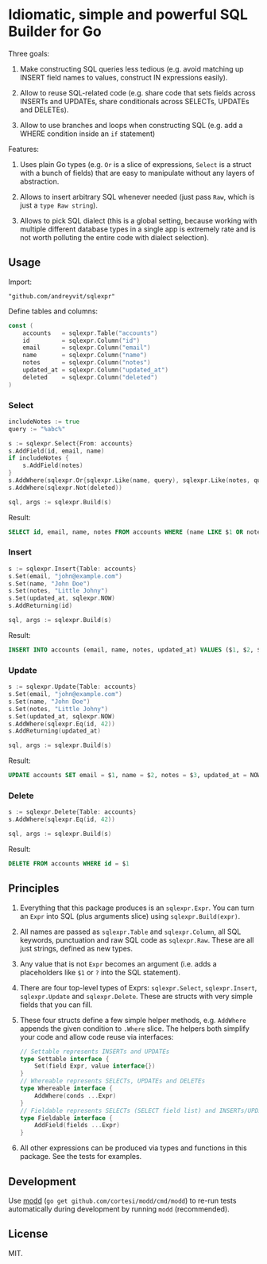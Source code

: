 # Idiomatic, simple and powerful SQL Builder for Go


Three goals:

1. Make constructing SQL queries less tedious (e.g. avoid matching up INSERT field names to values, construct IN expressions easily).

2. Allow to reuse SQL-related code (e.g. share code that sets fields across INSERTs and UPDATEs, share conditionals across SELECTs, UPDATEs and DELETEs).

3. Allow to use branches and loops when constructing SQL (e.g. add a WHERE condition inside an `if` statement)


Features:

1. Uses plain Go types (e.g. `Or` is a slice of expressions, `Select` is a struct with a bunch of fields) that are easy to manipulate without any layers of abstraction.

2. Allows to insert arbitrary SQL whenever needed (just pass `Raw`, which is just a `type Raw string`).

3. Allows to pick SQL dialect (this is a global setting, because working with multiple different database types in a single app is extremely rate and is not worth polluting the entire code with dialect selection).


## Usage

Import:

    "github.com/andreyvit/sqlexpr"

Define tables and columns:

```go
const (
    accounts   = sqlexpr.Table("accounts")
    id         = sqlexpr.Column("id")
    email      = sqlexpr.Column("email")
    name       = sqlexpr.Column("name")
    notes      = sqlexpr.Column("notes")
    updated_at = sqlexpr.Column("updated_at")
    deleted    = sqlexpr.Column("deleted")
)
```

### Select

```go
includeNotes := true
query := "%abc%"

s := sqlexpr.Select{From: accounts}
s.AddField(id, email, name)
if includeNotes {
    s.AddField(notes)
}
s.AddWhere(sqlexpr.Or{sqlexpr.Like(name, query), sqlexpr.Like(notes, query)})
s.AddWhere(sqlexpr.Not(deleted))

sql, args := sqlexpr.Build(s)
```

Result:

```sql
SELECT id, email, name, notes FROM accounts WHERE (name LIKE $1 OR notes LIKE $2) AND NOT deleted
```

### Insert

```go
s := sqlexpr.Insert{Table: accounts}
s.Set(email, "john@example.com")
s.Set(name, "John Doe")
s.Set(notes, "Little Johny")
s.Set(updated_at, sqlexpr.NOW)
s.AddReturning(id)

sql, args := sqlexpr.Build(s)
```

Result:

```sql
INSERT INTO accounts (email, name, notes, updated_at) VALUES ($1, $2, $3, NOW()) RETURNING id
```

### Update

```go
s := sqlexpr.Update{Table: accounts}
s.Set(email, "john@example.com")
s.Set(name, "John Doe")
s.Set(notes, "Little Johny")
s.Set(updated_at, sqlexpr.NOW)
s.AddWhere(sqlexpr.Eq(id, 42))
s.AddReturning(updated_at)

sql, args := sqlexpr.Build(s)
```

Result:

```sql
UPDATE accounts SET email = $1, name = $2, notes = $3, updated_at = NOW() WHERE id = $4 RETURNING updated_at
```

### Delete

```go
s := sqlexpr.Delete{Table: accounts}
s.AddWhere(sqlexpr.Eq(id, 42))

sql, args := sqlexpr.Build(s)
```

Result:

```sql
DELETE FROM accounts WHERE id = $1
```


## Principles

1. Everything that this package produces is an `sqlexpr.Expr`. You can turn an `Expr` into SQL (plus arguments slice) using `sqlexpr.Build(expr)`.

2. All names are passed as `sqlexpr.Table` and `sqlexpr.Column`, all SQL keywords, punctuation and raw SQL code as `sqlexpr.Raw`. These are all just strings, defined as new types.

3. Any value that is not `Expr` becomes an argument (i.e. adds a placeholders like `$1` or `?` into the SQL statement).

4. There are four top-level types of Exprs: `sqlexpr.Select`, `sqlexpr.Insert`, `sqlexpr.Update` and `sqlexpr.Delete`. These are structs with very simple fields that you can fill.

5. These four structs define a few simple helper methods, e.g. `AddWhere` appends the given condition to `.Where` slice. The helpers both simplify your code and allow code reuse via interfaces:

    ```go
    // Settable represents INSERTs and UPDATEs
    type Settable interface {
        Set(field Expr, value interface{})
    }
    // Whereable represents SELECTs, UPDATEs and DELETEs
    type Whereable interface {
        AddWhere(conds ...Expr)
    }
    // Fieldable represents SELECTs (SELECT field list) and INSERTs/UPDATEs/DELETEs (RETURNING clause)
    type Fieldable interface {
        AddField(fields ...Expr)
    }
    ```

6. All other expressions can be produced via types and functions in this package. See the tests for examples.


## Development

Use [modd](https://github.com/cortesi/modd) (`go get github.com/cortesi/modd/cmd/modd`) to re-run tests automatically during development by running `modd` (recommended).


## License

MIT.
